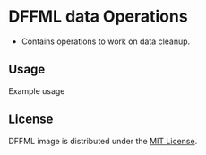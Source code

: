 # DFFML data Operations

* Contains operations to work on data cleanup.

## Usage

<!-- TODO -->
Example usage

## License

DFFML image is distributed under the [MIT License](LICENSE).
